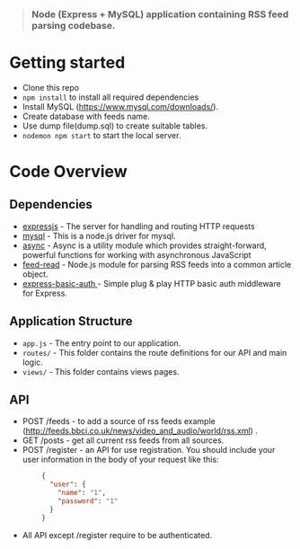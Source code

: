 > ### Node (Express + MySQL) application containing RSS feed parsing codebase.

# Getting started

- Clone this repo
- `npm install` to install all required dependencies
- Install MySQL (https://www.mysql.com/downloads/).
- Create database with feeds name.
- Use dump file(dump.sql) to create suitable tables.
- `nodemon npm start` to start the local server.

# Code Overview

## Dependencies

- [expressjs](https://github.com/expressjs/express) - The server for handling and routing HTTP requests
- [mysql](https://github.com/mysqljs/mysql) - This is a node.js driver for mysql. 
- [async](https://github.com/caolan/async) - Async is a utility module which provides straight-forward, powerful functions for working with asynchronous JavaScript
- [feed-read](https://github.com/sentientwaffle/feed-read) - Node.js module for parsing RSS feeds into a common article object.
- [express-basic-auth ](https://github.com/LionC/express-basic-auth) - Simple plug & play HTTP basic auth middleware for Express.


## Application Structure

- `app.js` - The entry point to our application. 
- `routes/` - This folder contains the route definitions for our API and main logic.
- `views/` - This folder contains views pages.

## API
  
- POST /feeds - to add a source of rss feeds example (http://feeds.bbci.co.uk/news/video_and_audio/world/rss.xml) .
- GET /posts - get all current rss feeds from all sources.
- POST /register - an API for use registration. You should include your user information in the body of your request like this:
```json
        {
          "user": {
            "name": "1",
            "password": "1"
          }
        }
```
- All API except /register require to be authenticated.
